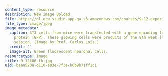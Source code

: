 ```yaml
---
content_type: resource
description: New image Upload
file: https://ol-ocw-studio-app-qa.s3.amazonaws.com/courses/9-12-experimental-molecular-neurobiology-fall-2006/baaa523ad110e03e7f3eb6b9b71ff1c1_9-12f06-th.jpg
file_type: image/jpeg
image_metadata:
  caption: 3T3 cells from mice were transfected with a gene encoding for green fluorescent
    protein (GFP). These glowing cells were products of the 8th week [lab](pages/labs)
    session. (Image by Prof. Carlos Lois.)
  credit: ''
  image-alt: Green fluorescent neuronal cells.
resourcetype: Image
title: 9-12f06-th.jpg
uid: baaa523a-d110-e03e-7f3e-b6b9b71ff1c1
---
```

